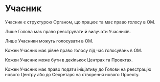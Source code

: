 # Учасник

<subject>Учасник</subject> є структурою <subject>Органом</subject>, що
працює та має право голосу в <subject>ОМ</subject>.

Лише <subject>Голова</subject> має право реєструвати й вилучати <subject>Учасників</subject>.

Лише <subject>Учасники</subject> можуть голосувати в <subject>ОМ</subject>.

Кожен <subject>Учасник</subject> має рівне право голосу під час голосувань в <subject>ОМ</subject>.

Кожен <subject>Учасник</subject> може бути в декількох <subject>Центрах</subject> та <subject>
Проектах</subject>.

Кожен <subject>Учасник</subject> має право подати ініціативу до <subject>Голови</subject> на реєстрацію нового <subject>
Центру</subject>
або до
<subject>Секретаря</subject> на створення нового <subject>Проекту</subject>.
